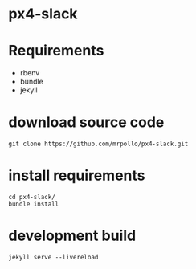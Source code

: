 # px4-slack

# Requirements
* rbenv
* bundle
* jekyll

# download source code
```
git clone https://github.com/mrpollo/px4-slack.git
```

# install requirements
```
cd px4-slack/
bundle install
```

# development build
```
jekyll serve --livereload
```
